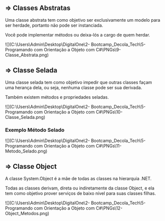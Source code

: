 ## => Classes Abstratas

Uma classe abstrata tem como objetivo ser exclusivamente um modelo para ser herdade, portanto não pode ser instanciada.

Você pode implementar métodos ou deixa-lós a cargo de quem herdar.

![](C:\Users\Admin\Desktop\DigitalOne\2- Bootcamp_Decola_Tech\5- Programando com Orientação a Objeto com C#\PNGs\9-Classe_Abstrata.png)



## => Classe Selada

Uma classe selada tem como objetivo impedir que outras classes façam uma herança dela, ou seja, nenhuma classe pode ser sua derivada.

Também existem métodos e propriedades seladas.

![](C:\Users\Admin\Desktop\DigitalOne\2- Bootcamp_Decola_Tech\5- Programando com Orientação a Objeto com C#\PNGs\10-Classe_Selada.png)



### Exemplo Método Selado

![](C:\Users\Admin\Desktop\DigitalOne\2- Bootcamp_Decola_Tech\5- Programando com Orientação a Objeto com C#\PNGs\11-Metodo_Selado.png)



## => Classe Object

A classe System.Object é a mãe de todas as classes na hierarquia .NET.

Todas as classes derivam, direta ou indiretamente da classe Object, e ela tem como objetivo prover serviços de baixo nível para suas classes filhas.

![](C:\Users\Admin\Desktop\DigitalOne\2- Bootcamp_Decola_Tech\5- Programando com Orientação a Objeto com C#\PNGs\12-Object_Metodos.png)